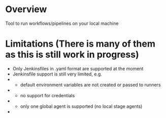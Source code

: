 # Overview
Tool to run workflows/pipelines on your local machine

# Limitations (There is many of them as this is still work in progress)
- Only Jenkinsfiles in .yaml format are supported at the moment
- Jenkinsfile support is still very limited, e.g.
- - default environment variables are not created or passed to runners
- - no support for credentials
- - only one global agent is supported (no local stage agents)
-
